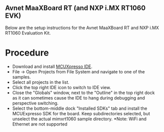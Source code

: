 ## Avnet MaaXBoard RT (and NXP i.MX RT1060 EVK)
Below are the setup instructions for the Avnet MaaXBoard RT and NXP i.MX RT1060 Evaluation Kit.

# Procedure
* Download and install [MCUXpresso IDE](https://www.nxp.com/design/software/development-software/mcuxpresso-software-and-tools-/mcuxpresso-integrated-development-environment-ide:MCUXpresso-IDE).
* File -> Open Projects from File System and navigate to one of the samples.
* Select all projects in the list.
* Click the top right IDE icon to switch to IDE view.
* Close the "Globals" window, next to the "Outline" in the top right dock as it can sometimes cause the IDE to hang during debugging and perspective switching.
* Select the bottom-middle dock "Installed SDKs" tab and install the MCUExpresso SDK for the board. Keep subdirectories selected, but unselect the actual mimxrt1060 sample directory.
*Note:  WiFi and Ethernet are not supported
